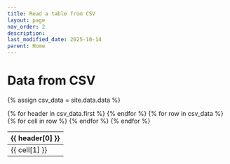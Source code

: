 ```yaml
---
title: Read a table from CSV
layout: page
nav_order: 2
description: 
last_modified_date: 2025-10-14
parent: Home
---
```

# Data from CSV

{% assign csv_data = site.data.data %}

<table>
  <thead>
    <tr>
      {% for header in csv_data.first %}
        <th>{{ header[0] }}</th>
      {% endfor %}
    </tr>
  </thead>
  <tbody>
    {% for row in csv_data %}
      <tr>
        {% for cell in row %}
          <td>{{ cell[1] }}</td>
        {% endfor %}
      </tr>
    {% endfor %}
  </tbody>
</table>
